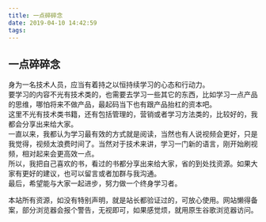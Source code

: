```yaml
---
title: 一点碎碎念
date: 2019-04-10 14:42:59
tags:
---
```


## 一点碎碎念

身为一名技术人员，应当有着持之以恒持续学习的心态和行动力。</br>
要学习的内容不光有技术类的，也需要去学习一些其它的东西，比如学习一点产品的思维，哪怕将来不做产品，最起码当下也有跟产品抬杠的资本吧。</br>
这里不光有技术类书籍，还有包括管理的，营销或者学习方法类的，比较好的，我都会分享出来给大家。</br>
一直以来，我都认为学习最有效的方式就是阅读，当然也有人说视频会更好，只是我觉得，视频太浪费时间了。当然对于技术来讲，学习一门新的语言，刚开始刷视频，相对起来会更高效一点。</br>
所以，我把自己喜欢的书，看过的书都分享出来给大家，省的到处找资源。如果大家有更好的建议，也可以留言或者加群与我沟通。</br>
最后，希望能与大家一起进步，努力做一个终身学习者。</br>

本站所有资源，如没有特别声明，就是站长都验证过的，可放心使用。网站懒得备案，部分浏览器会报个警告，无视即可，如果感觉烦，就用原生谷歌浏览器访问。